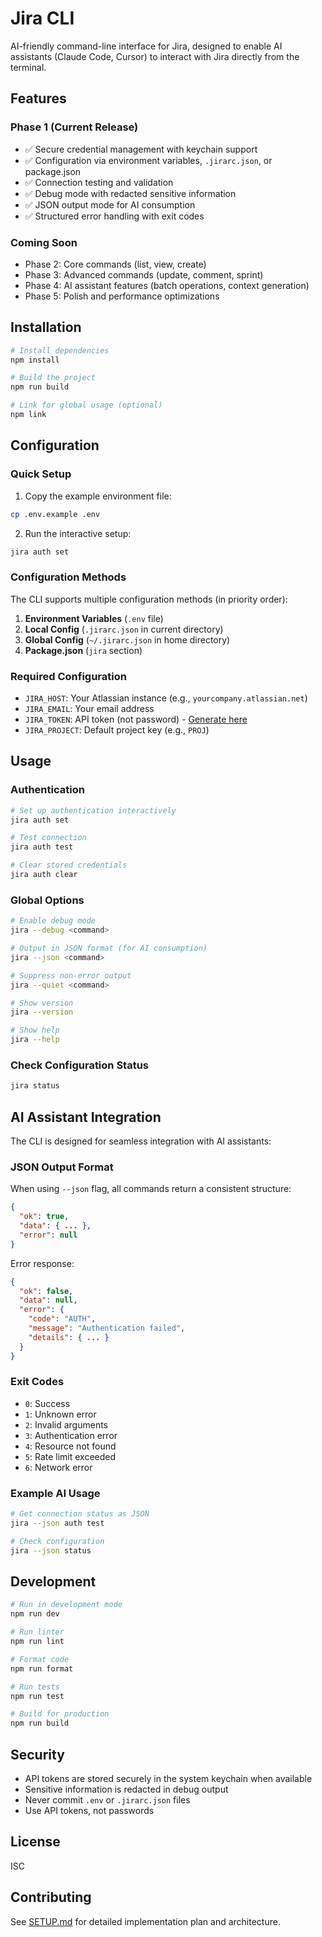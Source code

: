 # Jira CLI

AI-friendly command-line interface for Jira, designed to enable AI assistants (Claude Code, Cursor) to interact with Jira directly from the terminal.

## Features

### Phase 1 (Current Release)
- ✅ Secure credential management with keychain support
- ✅ Configuration via environment variables, `.jirarc.json`, or package.json
- ✅ Connection testing and validation
- ✅ Debug mode with redacted sensitive information
- ✅ JSON output mode for AI consumption
- ✅ Structured error handling with exit codes

### Coming Soon
- Phase 2: Core commands (list, view, create)
- Phase 3: Advanced commands (update, comment, sprint)
- Phase 4: AI assistant features (batch operations, context generation)
- Phase 5: Polish and performance optimizations

## Installation

```bash
# Install dependencies
npm install

# Build the project
npm run build

# Link for global usage (optional)
npm link
```

## Configuration

### Quick Setup

1. Copy the example environment file:
```bash
cp .env.example .env
```

2. Run the interactive setup:
```bash
jira auth set
```

### Configuration Methods

The CLI supports multiple configuration methods (in priority order):

1. **Environment Variables** (`.env` file)
2. **Local Config** (`.jirarc.json` in current directory)
3. **Global Config** (`~/.jirarc.json` in home directory)
4. **Package.json** (`jira` section)

### Required Configuration

- `JIRA_HOST`: Your Atlassian instance (e.g., `yourcompany.atlassian.net`)
- `JIRA_EMAIL`: Your email address
- `JIRA_TOKEN`: API token (not password) - [Generate here](https://id.atlassian.com/manage-profile/security/api-tokens)
- `JIRA_PROJECT`: Default project key (e.g., `PROJ`)

## Usage

### Authentication

```bash
# Set up authentication interactively
jira auth set

# Test connection
jira auth test

# Clear stored credentials
jira auth clear
```

### Global Options

```bash
# Enable debug mode
jira --debug <command>

# Output in JSON format (for AI consumption)
jira --json <command>

# Suppress non-error output
jira --quiet <command>

# Show version
jira --version

# Show help
jira --help
```

### Check Configuration Status

```bash
jira status
```

## AI Assistant Integration

The CLI is designed for seamless integration with AI assistants:

### JSON Output Format

When using `--json` flag, all commands return a consistent structure:

```json
{
  "ok": true,
  "data": { ... },
  "error": null
}
```

Error response:
```json
{
  "ok": false,
  "data": null,
  "error": {
    "code": "AUTH",
    "message": "Authentication failed",
    "details": { ... }
  }
}
```

### Exit Codes

- `0`: Success
- `1`: Unknown error
- `2`: Invalid arguments
- `3`: Authentication error
- `4`: Resource not found
- `5`: Rate limit exceeded
- `6`: Network error

### Example AI Usage

```bash
# Get connection status as JSON
jira --json auth test

# Check configuration
jira --json status
```

## Development

```bash
# Run in development mode
npm run dev

# Run linter
npm run lint

# Format code
npm run format

# Run tests
npm run test

# Build for production
npm run build
```

## Security

- API tokens are stored securely in the system keychain when available
- Sensitive information is redacted in debug output
- Never commit `.env` or `.jirarc.json` files
- Use API tokens, not passwords

## License

ISC

## Contributing

See [SETUP.md](./SETUP.md) for detailed implementation plan and architecture.